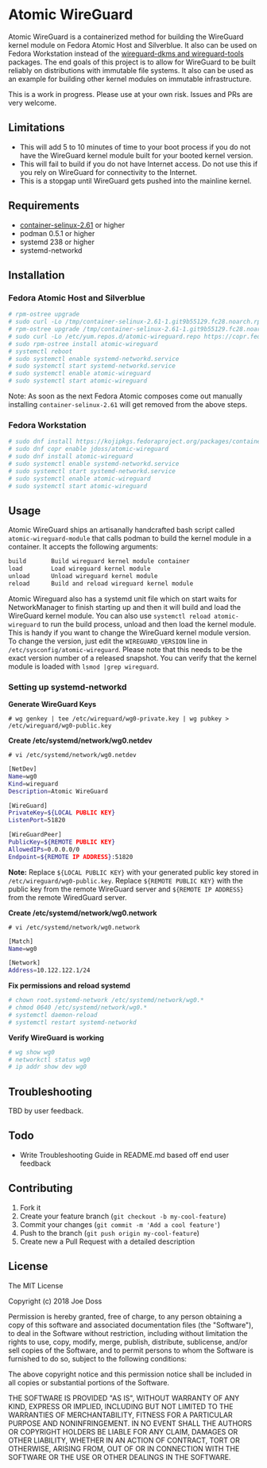 # Atomic WireGuard

Atomic WireGuard is a containerized method for building the WireGuard kernel module on Fedora Atomic Host and Silverblue. It also can be used on Fedora Workstation instead of the [wireguard-dkms and wireguard-tools](https://copr.fedorainfracloud.org/coprs/jdoss/wireguard/packages/) packages. The end goals of this project is to allow for WireGuard to be built reliably on distributions with immutable file systems. It also can be used as an example for building other kernel modules on immutable infrastructure.

This is a work in progress. Please use at your own risk. Issues and PRs are very welcome.

## Limitations

* This will add 5 to 10 minutes of time to your boot process if you do not have the WireGuard kernel module built for your booted kernel version.
* This will fail to build if you do not have Internet access. Do not use this if you rely on WireGuard for connectivity to the Internet.
* This is a stopgap until WireGuard gets pushed into the mainline kernel.

## Requirements

* [container-selinux-2.61](https://koji.fedoraproject.org/koji/buildinfo?buildID=1083837) or higher
* podman 0.5.1 or higher
* systemd 238 or higher
* systemd-networkd

## Installation

### Fedora Atomic Host and Silverblue

```bash
# rpm-ostree upgrade
# sudo curl -Lo /tmp/container-selinux-2.61-1.git9b55129.fc28.noarch.rpm https://kojipkgs.fedoraproject.org/packages/container-selinux/2.61/1.git9b55129.fc28/noarch/container-selinux-2.61-1.git9b55129.fc28.noarch.rpm
# rpm-ostree upgrade /tmp/container-selinux-2.61-1.git9b55129.fc28.noarch.rpm
# sudo curl -Lo /etc/yum.repos.d/atomic-wireguard.repo https://copr.fedorainfracloud.org/coprs/jdoss/atomic-wireguard/repo/fedora-28/jdoss-atomic-wireguard-fedora-28.repo
# sudo rpm-ostree install atomic-wireguard
# systemctl reboot
# sudo systemctl enable systemd-networkd.service
# sudo systemctl start systemd-networkd.service
# sudo systemctl enable atomic-wireguard
# sudo systemctl start atomic-wireguard
```

Note: As soon as the next Fedora Atomic composes come out manually installing `container-selinux-2.61` will get removed from the above steps.

### Fedora Workstation

```bash
# sudo dnf install https://kojipkgs.fedoraproject.org/packages/container-selinux/2.61/1.git9b55129.fc28/noarch/container-selinux-2.61-1.git9b55129.fc28.noarch.rpm
# sudo dnf copr enable jdoss/atomic-wireguard
# sudo dnf install atomic-wireguard
# sudo systemctl enable systemd-networkd.service
# sudo systemctl start systemd-networkd.service
# sudo systemctl enable atomic-wireguard
# sudo systemctl start atomic-wireguard
```

## Usage

Atomic WireGuard ships an artisanally handcrafted bash script called `atomic-wireguard-module` that calls podman to build the kernel module in a container. It accepts the following arguments:

```bash
build       Build wireguard kernel module container
load        Load wireguard kernel module
unload      Unload wireguard kernel module
reload      Build and reload wireguard kernel module
```

Atomic Wireguard also has a systemd unit file which on start waits for NetworkManager to finish starting up and then it will build and load the WireGuard kernel module. You can also use `systemctl reload atomic-wireguard` to run the build process, unload and then load the kernel module. This is handy if you want to change the WireGuard kernel module version. To change the version, just edit the `WIREGUARD_VERSION` line in `/etc/sysconfig/atomic-wireguard`. Please note that this needs to be the exact version number of a released snapshot. You can verify that the kernel module is loaded with `lsmod |grep wireguard`.

### Setting up systemd-networkd

**Generate WireGuard Keys**

`# wg genkey | tee /etc/wireguard/wg0-private.key | wg pubkey > /etc/wireguard/wg0-public.key`

**Create /etc/systemd/network/wg0.netdev**

`# vi /etc/systemd/network/wg0.netdev`

```bash
[NetDev]
Name=wg0
Kind=wireguard
Description=Atomic WireGuard

[WireGuard]
PrivateKey=${LOCAL PUBLIC KEY}
ListenPort=51820

[WireGuardPeer]
PublicKey=${REMOTE PUBLIC KEY}
AllowedIPs=0.0.0.0/0
Endpoint=${REMOTE IP ADDRESS}:51820
```

**Note:** Replace `${LOCAL PUBLIC KEY}` with your generated public key stored in `/etc/wireguard/wg0-public.key`. Replace `${REMOTE PUBLIC KEY}` with the public key from the remote WireGuard server and `${REMOTE IP ADDRESS}` from the remote WiredGuard server.

**Create /etc/systemd/network/wg0.network**

`# vi /etc/systemd/network/wg0.network`

```bash
[Match]
Name=wg0

[Network]
Address=10.122.122.1/24
```

**Fix permissions and reload systemd**

```bash
# chown root.systemd-network /etc/systemd/network/wg0.*
# chmod 0640 /etc/systemd/network/wg0.*
# systemctl daemon-reload
# systemctl restart systemd-networkd
```

**Verify WireGuard is working**

```bash
# wg show wg0
# networkctl status wg0
# ip addr show dev wg0
```

## Troubleshooting

TBD by user feedback.

## Todo

* Write Troubleshooting Guide in README.md based off end user feedback

## Contributing

1. Fork it
2. Create your feature branch (`git checkout -b my-cool-feature`)
3. Commit your changes (`git commit -m 'Add a cool feature'`)
4. Push to the branch (`git push origin my-cool-feature`)
5. Create new a Pull Request with a detailed description

## License

The MIT License

Copyright (c) 2018 Joe Doss

Permission is hereby granted, free of charge, to any person obtaining a copy
of this software and associated documentation files (the "Software"), to deal
in the Software without restriction, including without limitation the rights
to use, copy, modify, merge, publish, distribute, sublicense, and/or sell
copies of the Software, and to permit persons to whom the Software is
furnished to do so, subject to the following conditions:

The above copyright notice and this permission notice shall be included in
all copies or substantial portions of the Software.

THE SOFTWARE IS PROVIDED "AS IS", WITHOUT WARRANTY OF ANY KIND, EXPRESS OR
IMPLIED, INCLUDING BUT NOT LIMITED TO THE WARRANTIES OF MERCHANTABILITY,
FITNESS FOR A PARTICULAR PURPOSE AND NONINFRINGEMENT. IN NO EVENT SHALL THE
AUTHORS OR COPYRIGHT HOLDERS BE LIABLE FOR ANY CLAIM, DAMAGES OR OTHER
LIABILITY, WHETHER IN AN ACTION OF CONTRACT, TORT OR OTHERWISE, ARISING FROM,
OUT OF OR IN CONNECTION WITH THE SOFTWARE OR THE USE OR OTHER DEALINGS IN
THE SOFTWARE.
